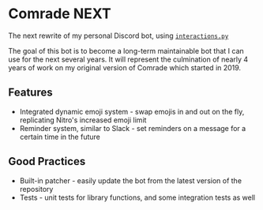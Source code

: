 # Comrade NEXT

The next rewrite of my personal Discord bot, using [`interactions.py`](https://github.com/interactions-py/interactions.py)

The goal of this bot is to become a long-term maintainable bot that I can use for the next several years. It will represent the culmination of nearly 4 years of work on my original version of Comrade which started in 2019.

## Features

* Integrated dynamic emoji system - swap emojis in and out on the fly, replicating Nitro's increased emoji limit
* Reminder system, similar to Slack - set reminders on a message for a certain time in the future

## Good Practices

* Built-in patcher - easily update the bot from the latest version of the repository
* Tests - unit tests for library functions, and some integration tests as well

